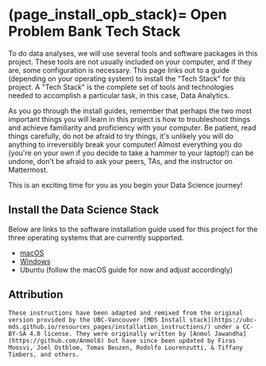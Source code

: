 (page_install_opb_stack)=
Open Problem Bank Tech Stack
=======================

To do data analyses, we will use several tools and software packages in this project.
These tools are not usually included on your computer, and if they are, some configuration is necessary.
This page links out to a guide (depending on your operating system) to install the "Tech Stack" for this project.
A "Tech Stack" is the complete set of tools and technologies needed to accomplish a particular task, in this case, Data Analytics.

As you go through the install guides, remember that perhaps the two most important things you will learn in this project is how to troubleshoot things and achieve familiarity and proficiency with your computer.
Be patient, read things carefully, do not be afraid to try things, it's unlikely you will do anything to irreversibly break your computer! 
Almost everything you do (you're on your own if you decide to take a hammer to your laptop!) can be undone, don't be afraid to ask your peers, TAs, and the instructor on Mattermost.

This is an exciting time for you as you begin your Data Science journey!

## Install the Data Science Stack

Below are links to the software installation guide used for this project for the three operating systems that are currently supported.

- [macOS](page_install_ds_stack_macOS)
- [Windows](page_install_ds_stack_windows)
- Ubuntu (follow the macOS guide for now and adjust accordingly)
<!-- - [Ubuntu](page_install_ds_stack_ubuntu) -->

## Attribution

```{important}
These instructions have been adapted and remixed from the original version provided by the UBC-Vancouver [MDS Install stack](https://ubc-mds.github.io/resources_pages/installation_instructions/) under a CC-BY-SA 4.0 license. They were originally written by [Anmol Jawandha](https://github.com/Anmol6) but have since been updated by Firas Moosvi, Joel Ostblom, Tomas Beuzen, Rodolfo Lourenzutti, & Tiffany Timbers, and others.
```